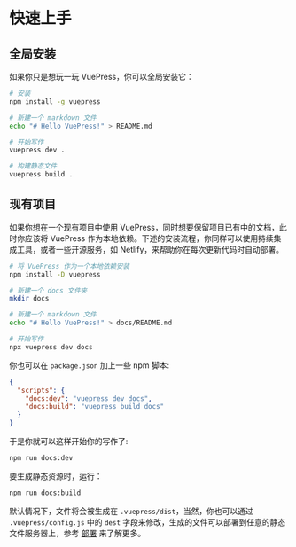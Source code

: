 # 快速上手

## 全局安装

如果你只是想玩一玩 VuePress，你可以全局安装它：

``` bash
# 安装
npm install -g vuepress

# 新建一个 markdown 文件
echo "# Hello VuePress!" > README.md

# 开始写作
vuepress dev .

# 构建静态文件
vuepress build .
```

## 现有项目

如果你想在一个现有项目中使用 VuePress，同时想要保留项目已有中的文档，此时你应该将 VuePress 作为本地依赖。下述的安装流程，你同样可以使用持续集成工具，或者一些开源服务，如 Netlify，来帮助你在每次更新代码时自动部署。

``` bash
# 将 VuePress 作为一个本地依赖安装
npm install -D vuepress

# 新建一个 docs 文件夹
mkdir docs

# 新建一个 markdown 文件
echo "# Hello VuePress!" > docs/README.md

# 开始写作
npx vuepress dev docs
```

你也可以在 `package.json` 加上一些 npm 脚本:

``` json
{
  "scripts": {
    "docs:dev": "vuepress dev docs",
    "docs:build": "vuepress build docs"
  }
}
```

于是你就可以这样开始你的写作了:

``` bash
npm run docs:dev
```

要生成静态资源时，运行：

``` bash
npm run docs:build
```

默认情况下，文件将会被生成在 `.vuepress/dist`，当然，你也可以通过 `.vuepress/config.js` 中的 `dest` 字段来修改，生成的文件可以部署到任意的静态文件服务器上，参考 [部署](./deploy.md) 来了解更多。
